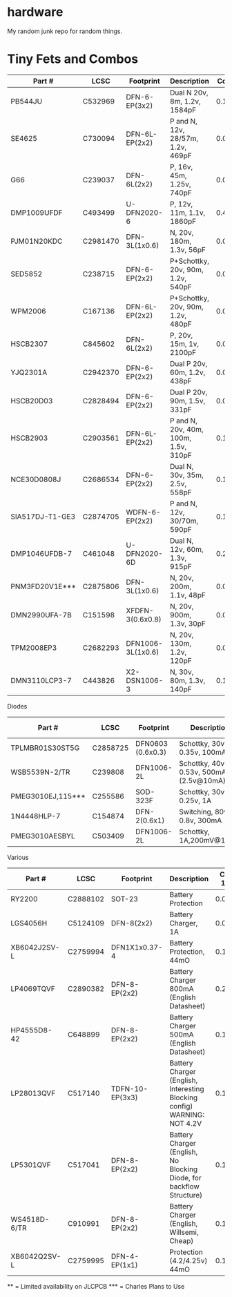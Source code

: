 # hardware

My random junk repo for random things.

# Tiny Fets and Combos

|Part #|LCSC|Footprint|Description|Cost 100|Datasheet|
|--|--|--|--|--|--|
|PB544JU|C532969|DFN-6-EP(3x2)|Dual N 20v, 8m, 1.2v, 1584pF|0.1376|https://datasheet.lcsc.com/lcsc/2005181005_NIKO-Semicon-PB544JU_C532969.pdf|
|SE4625|C730094|DFN-6L-EP(2x2)|P and N, 12v, 28/57m, 1.2v, 469pF|0.0508|https://datasheet.lcsc.com/lcsc/2008291435_SINO-IC-SE4625_C730094.pdf|
|G66|C239037|DFN-6L(2x2)|P, 16v, 45m, 1.25v, 740pF|0.0499|https://datasheet.lcsc.com/lcsc/1809251724_GOFORD-G66_C239037.pdf|
|DMP1009UFDF|C493499|U-DFN2020-6|P, 12v, 11m, 1.1v, 1860pF|0.4530|https://datasheet.lcsc.com/lcsc/2003091237_Diodes-Incorporated-DMP1009UFDF-7_C493499.pdf|
|PJM01N20KDC|C2981470|DFN-3L(1x0.6)|N, 20v, 180m, 1.3v, 56pF|0.0259**|https://datasheet.lcsc.com/lcsc/2203092030_PJSEMI-PJM01N20KDC_C2981470.pdf|
|SED5852|C238715|DFN-6-EP(2x2)|P+Schottky, 20v, 90m, 1.2v, 540pF|0.0250|https://datasheet.lcsc.com/lcsc/2208251800_SINO-IC-SED5852_C238715.pdf|
|WPM2006|C167136|DFN-6L-EP(2x2)|P+Schottky, 20v, 90m, 1.2v, 480pF|0.0579|https://datasheet.lcsc.com/lcsc/1808311525_WILLSEMI-Will-Semicon-WPM2006-6-TR_C167136.pdf|
|HSCB2307|C845602|DFN-6L(2x2)|P, 20v, 15m, 1v, 2100pF|0.0789|https://datasheet.lcsc.com/lcsc/2010160905_HUASHUO-HSCB2307_C845602.pdf|
|YJQ2301A|C2942370|DFN-6-EP(2x2)|Dual P 20v, 60m, 1.2v, 438pF|0.0872**|https://datasheet.lcsc.com/lcsc/2206101730_Yangzhou-Yangjie-Elec-Tech-YJQ2301A_C2942370.pdf|
|HSCB20D03|C2828494|DFN-6-EP(2x2)|Dual P 20v, 90m, 1.5v, 331pF|0.0927|https://datasheet.lcsc.com/lcsc/2105241828_HUASHUO-HSCB20D03_C2828494.pdf|
|HSCB2903|C2903561|DFN-6L-EP(2x2)|P and N, 20v, 40m, 100m, 1.5v, 310pF|0.1273|https://datasheet.lcsc.com/lcsc/2110221630_HUASHUO-HSCB2903_C2903561.pdf|
|NCE30D0808J|C2686534|DFN-6-EP(2x2)|Dual N, 30v, 35m, 2.5v, 558pF|0.1729|https://datasheet.lcsc.com/lcsc/2103121415_Wuxi-NCE-Power-Semiconductor-NCE30D0808J_C2686534.pdf|
|SIA517DJ-T1-GE3|C2874705|WDFN-6-EP(2x2)|P and N, 12v, 30/70m, 590pF|0.1764|https://datasheet.lcsc.com/lcsc/2108150330_JSMSEMI-SIA517DJ-T1-GE3_C2874705.pdf|
|DMP1046UFDB-7|C461048|U-DFN2020-6D|Dual N, 12v, 60m, 1.3v, 915pF|0.20|https://datasheet.lcsc.com/lcsc/1912111437_Diodes-Incorporated-DMP1046UFDB-7_C461048.pdf|
|PNM3FD20V1E***|C2875806|DFN-3L(1x0.6)|N, 20v, 200m, 1.1v, 48pF|0.0256|https://datasheet.lcsc.com/lcsc/2108150430_Shanghai-Prisemi-Elec-PNM3FD20V1E_C2875806.pdf|
|DMN2990UFA-7B|C151598|XFDFN-3(0.6x0.8)|N, 20v, 900m, 1.3v, 30pF|0.0544|https://datasheet.lcsc.com/lcsc/1804250226_Diodes-Incorporated-DMN2990UFA-7B_C151598.pdf|
|TPM2008EP3|C2682293|DFN1006-3L(1x0.6)|N, 20v, 130m, 1.2v, 120pF|0.0278|https://datasheet.lcsc.com/lcsc/2108132030_TECH-PUBLIC-TPM2008EP3_C2682293.pdf|
|DMN3110LCP3-7|C443826|X2-DSN1006-3|N, 30v, 80m, 1.3v, 140pF|0.1775|https://datasheet.lcsc.com/lcsc/1912111437_Diodes-Incorporated-DMN3110LCP3-7_C443826.pdf|

Diodes

|Part #|LCSC|Footprint|Description|Cost 100|Datasheet|
|--|--|--|--|--|--|
|TPLMBR01S30ST5G|C2858725|DFN0603 (0.6x0.3)|Schottky, 30v, 0.35v, 100mA|0.0231|https://datasheet.lcsc.com/lcsc/2108150230_TECH-PUBLIC-TPLMBR01S30ST5G_C2858725.pdf|
|WSB5539N-2/TR|C239808|DFN1006-2L|Schottky, 40v, 0.53v, 500mA (2.5v@10mA)|0.0569|https://datasheet.lcsc.com/lcsc/1808311538_WILLSEMI-Will-Semicon-WSB5539N-2-TR_C239808.pdf|
|PMEG3010EJ,115***|C255586|SOD-323F|Schottky, 30v, 0.25v, 1A|0.1470|https://datasheet.lcsc.com/lcsc/1810231722_Nexperia-PMEG3010EJ-115_C255586.pdf|
|1N4448HLP-7|C154874|DFN-2(0.6x1)|Switching, 80v, 0.8v, 300mA|0.0232|https://datasheet.lcsc.com/lcsc/1912111437_Diodes-Incorporated-1N4448HLP-7_C154874.pdf|
|PMEG3010AESBYL|C503409|DFN1006-2L|Schottky, 1A,200mV@10mA|0.0936|https://datasheet.lcsc.com/lcsc/2004031109_Nexperia-PMEG3010AESBYL_C503409.pdf|

Various

|Part #|LCSC|Footprint|Description|Cost 100|Datasheet|
|--|--|--|--|--|--|
|RY2200|C2888102|SOT-23|Battery Protection|0.0431|https://datasheet.lcsc.com/lcsc/2108251630_RYCHIP-Semiconductor-Inc--RY2200_C2888102.pdf|
|LGS4056H|C5124109|DFN-8(2x2)|Battery Charger, 1A|0.0891|https://datasheet.lcsc.com/lcsc/2210111600_Legend-Si-LGS4056H_C5124109.pdf|
|XB6042J2SV-L|C2759994|DFN1X1x0.37-4|Battery Protection, 44mO|0.1160|https://datasheet.lcsc.com/lcsc/2104081605_XySemi-XB6042J2SV-L_C2759994.pdf|
|LP4069TQVF|C2890382|DFN-8-EP(2x2)|Battery Charger 800mA (English Datasheet)|0.2010|https://datasheet.lcsc.com/lcsc/2108271830_LOWPOWER-LP4069TQVF_C2890382.pdf|
|HP4555D8-42|C648899|DFN-8-EP(2x2)|Battery Charger 500mA (English Datasheet)|0.1171|https://datasheet.lcsc.com/lcsc/2006301234_HYPWR-HP4555D8-42_C648897.pdf|
|LP28013QVF|C517140|TDFN-10-EP(3x3)|Battery Charger (English, Interesting Blocking config) WARNING: NOT 4.2V|0.1975|https://datasheet.lcsc.com/lcsc/2004281204_LOWPOWER-LP28013QVF-44_C517140.pdf|
|LP5301QVF|C517041|DFN-8-EP(2x2)|Battery Charger (English, No Blocking Diode, for backflow Structure)|0.1983|https://datasheet.lcsc.com/lcsc/2004281203_LOWPOWER-LP5301QVF_C517041.pdf|
|WS4518D-6/TR|C910991|DFN-8-EP(2x2)|Battery Charger (English, Willsemi, Cheap)|0.1121|https://datasheet.lcsc.com/lcsc/2011111834_WILLSEMI-Will-Semicon-WS4518D-6-TR_C910991.pdf|
|XB6042Q2SV-L|C2759995|DFN-4-EP(1x1)|Protection (4.2/4.25v) 44mO|0.1160|https://datasheet.lcsc.com/lcsc/2104081605_XySemi-XB6042Q2SV-L_C2759995.pdf|

** = Limited availability on JLCPCB
*** = Charles Plans to Use
